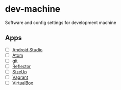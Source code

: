 # dev-machine
Software and config settings for development machine

## Apps
- [ ] [Android Studio](https://developer.android.com/studio/install.html)
- [ ] [Atom](https://atom.io/)
- [ ] [git](https://git-scm.com/)
- [ ] [Reflector](http://www.airsquirrels.com/reflector/download/)
- [ ] [SizeUp](http://www.irradiatedsoftware.com/sizeup/)
- [ ] [Vagrant](https://www.vagrantup.com/downloads.html)
- [ ] [VirtualBox](https://www.virtualbox.org/wiki/Downloads)
